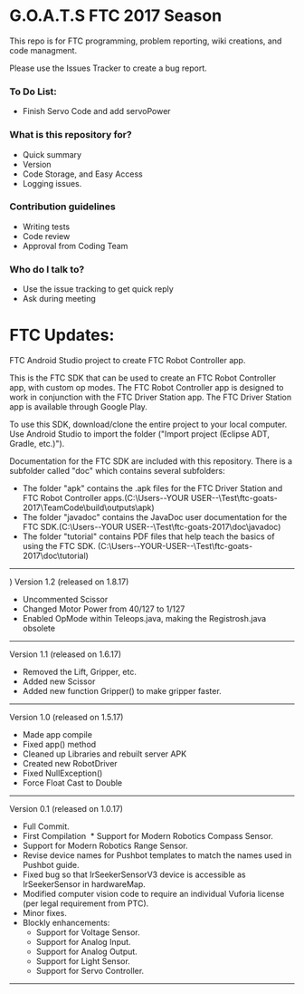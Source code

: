﻿# G.O.A.T.S FTC 2017 Season
This repo is for FTC programming, problem reporting, wiki creations, and code managment.

Please use the Issues Tracker to create a bug report. 

### To Do List: ###
- Finish Servo Code and add servoPower

### What is this repository for? ###

* Quick summary
* Version
* Code Storage, and Easy Access
* Logging issues.

### Contribution guidelines ###

* Writing tests
* Code review
* Approval from Coding Team

### Who do I talk to? ###

* Use the issue tracking to get quick reply
* Ask during meeting

# FTC Updates:

FTC Android Studio project to create FTC Robot Controller app.

This is the FTC SDK that can be used to create an FTC Robot Controller app, with custom op modes.
The FTC Robot Controller app is designed to work in conjunction with the FTC Driver Station app.
The FTC Driver Station app is available through Google Play.

To use this SDK, download/clone the entire project to your local computer.
Use Android Studio to import the folder  ("Import project (Eclipse ADT, Gradle, etc.)").

Documentation for the FTC SDK are included with this repository.  There is a subfolder called "doc" which contains several subfolders:

 * The folder "apk" contains the .apk files for the FTC Driver Station and FTC Robot Controller apps.(C:\Users\--YOUR USER--\Test\ftc-goats-2017\TeamCode\build\outputs\apk)
 * The folder "javadoc" contains the JavaDoc user documentation for the FTC SDK.(C:\Users\--YOUR USER--\Test\ftc-goats-2017\doc\javadoc)
 * The folder "tutorial" contains PDF files that help teach the basics of using the FTC SDK. (C:\Users\--YOUR-USER--\Test\ftc-goats-2017\doc\tutorial)
 
**************************************************************************************
)
Version 1.2 (released on 1.8.17)
  * Uncommented Scissor
  * Changed Motor Power from 40/127 to 1/127
  * Enabled OpMode within Teleops.java, making the Registrosh.java obsolete
  
**************************************************************************************

Version 1.1 (released on 1.6.17)
  * Removed the Lift, Gripper, etc.
  * Added new Scissor
  * Added new function Gripper() to make gripper faster.
 
**************************************************************************************

Version 1.0 (released on 1.5.17)
  * Made app compile
  * Fixed app() method
  * Cleaned up Libraries and rebuilt server APK
  * Created new RobotDriver
  * Fixed NullException()
  * Force Float Cast to Double

**************************************************************************************

Version 0.1 (released on 1.0.17)
  * Full Commit.
  * First Compilation
  * Support for Modern Robotics Compass Sensor.
  * Support for Modern Robotics Range Sensor.
  * Revise device names for Pushbot templates to match the names used in Pushbot guide.
  * Fixed bug so that IrSeekerSensorV3 device is accessible as IrSeekerSensor in hardwareMap.
  * Modified computer vision code to require an individual Vuforia license (per legal requirement from PTC).
  * Minor fixes.
  * Blockly enhancements:
     - Support for Voltage Sensor.
     - Support for Analog Input.
     - Support for Analog Output.
     - Support for Light Sensor.
     - Support for Servo Controller.

**************************************************************************************
